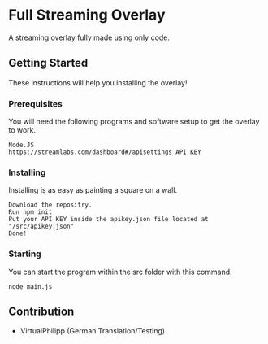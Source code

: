 # Full Streaming Overlay
A streaming overlay fully made using only code.


## Getting Started
These instructions will help you installing the overlay!

### Prerequisites
You will need the following programs and software setup to get the overlay to work.

```
Node.JS
https://streamlabs.com/dashboard#/apisettings API KEY
```

### Installing
Installing is as easy as painting a square on a wall.

```
Download the repositry.
Run npm init
Put your API KEY inside the apikey.json file located at "/src/apikey.json"
Done!
```

### Starting
You can start the program within the src folder with this command.
```
node main.js
```

## Contribution
* VirtualPhilipp (German Translation/Testing)
